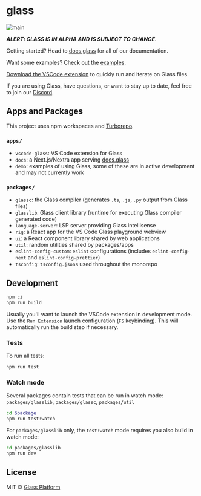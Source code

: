 # glass

![main](https://github.com/glass-lang/glass/actions/workflows/main.yml/badge.svg)

_**ALERT: GLASS IS IN ALPHA AND IS SUBJECT TO CHANGE.**_

Getting started? Head to [docs.glass](https://docs.glass) for all of our documentation.

Want some examples? Check out the [examples](https://github.com/glass-lang/glass/tree/main/apps/demo/examples).

[Download the VSCode extension](http://vscode.glass) to quickly run and iterate on Glass files.

If you are using Glass, have questions, or want to stay up to date, feel free to join our [Discord](https://discord.com/invite/H64PFP2DCc).

## Apps and Packages

This project uses npm workspaces and [Turborepo](https://turbo.build/).

### `apps/`

- `vscode-glass`: VS Code extension for Glass
- `docs`: a Next.js/Nextra app serving [docs.glass](https://docs.glass/)
- `demo`: examples of using Glass, some of these are in active development and may not currently work

### `packages/`

- `glassc`: the Glass compiler (generates `.ts`, `.js`, `.py` output from Glass files)
- `glasslib`: Glass client library (runtime for executing Glass compiler generated code)
- `language-server`: LSP server providing Glass intellisense
- `rig`: a React app for the VS Code Glass playground webview
- `ui`: a React component library shared by web applications
- `util`: random utilities shared by packages/apps
- `eslint-config-custom`: `eslint` configurations (includes `eslint-config-next` and `eslint-config-prettier`)
- `tsconfig`: `tsconfig.json`s used throughout the monorepo

## Development

```bash
npm ci
npm run build
```

Usually you'll want to launch the VSCode extension in development mode. Use the `Run Extension` launch configuration (`F5` keybinding). This will automatically run the build step if necessary.

### Tests

To run all tests:

```bash
npm run test
```

### Watch mode

Several packages contain tests that can be run in watch mode: `packages/glasslib`, `packages/glassc`, `packages/util`

```bash
cd $package
npm run test:watch
```

For `packages/glasslib` only, the `test:watch` mode requires you also build in watch mode:

```bash
cd packages/glasslib
npm run dev
```

## License

MIT © [Glass Platform](https://platform.glass)
